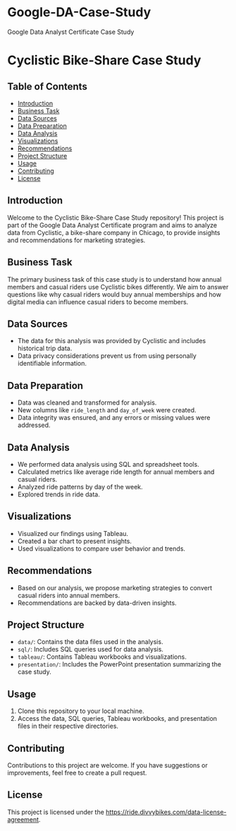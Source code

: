 # Google-DA-Case-Study
Google Data Analyst Certificate Case Study
# Cyclistic Bike-Share Case Study

## Table of Contents

- [Introduction](#introduction)
- [Business Task](#business-task)
- [Data Sources](#data-sources)
- [Data Preparation](#data-preparation)
- [Data Analysis](#data-analysis)
- [Visualizations](#visualizations)
- [Recommendations](#recommendations)
- [Project Structure](#project-structure)
- [Usage](#usage)
- [Contributing](#contributing)
- [License](#license)

## Introduction

Welcome to the Cyclistic Bike-Share Case Study repository! This project is part of the Google Data Analyst Certificate program and aims to analyze data from Cyclistic, a bike-share company in Chicago, to provide insights and recommendations for marketing strategies.

## Business Task

The primary business task of this case study is to understand how annual members and casual riders use Cyclistic bikes differently. We aim to answer questions like why casual riders would buy annual memberships and how digital media can influence casual riders to become members.

## Data Sources

- The data for this analysis was provided by Cyclistic and includes historical trip data.
- Data privacy considerations prevent us from using personally identifiable information.

## Data Preparation

- Data was cleaned and transformed for analysis.
- New columns like `ride_length` and `day_of_week` were created.
- Data integrity was ensured, and any errors or missing values were addressed.

## Data Analysis

- We performed data analysis using SQL and spreadsheet tools.
- Calculated metrics like average ride length for annual members and casual riders.
- Analyzed ride patterns by day of the week.
- Explored trends in ride data.

## Visualizations

- Visualized our findings using Tableau.
- Created  a bar chart to present insights.
- Used visualizations to compare user behavior and trends.

## Recommendations

- Based on our analysis, we propose marketing strategies to convert casual riders into annual members.
- Recommendations are backed by data-driven insights.

## Project Structure

- `data/`: Contains the data files used in the analysis.
- `sql/`: Includes SQL queries used for data analysis.
- `tableau/`: Contains Tableau workbooks and visualizations.
- `presentation/`: Includes the PowerPoint presentation summarizing the case study.

## Usage

1. Clone this repository to your local machine.
2. Access the data, SQL queries, Tableau workbooks, and presentation files in their respective directories.

## Contributing

Contributions to this project are welcome. If you have suggestions or improvements, feel free to create a pull request.

## License

This project is licensed under the https://ride.divvybikes.com/data-license-agreement.
